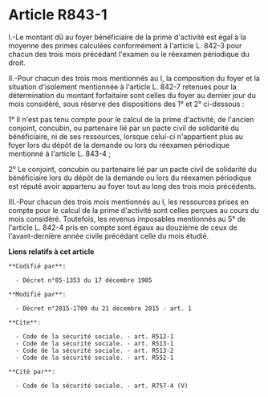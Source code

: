 # Article R843-1

I.-Le montant dû au foyer bénéficiaire de la prime d'activité est égal à la moyenne des primes calculées conformément à
l'article L. 842-3 pour chacun des trois mois précédant l'examen ou le réexamen périodique du droit. 

II.-Pour chacun des trois mois mentionnés au I, la composition du foyer et la situation d'isolement mentionnée à l'article L.
842-7 retenues pour la détermination du montant forfaitaire sont celles du foyer au dernier jour du mois considéré, sous
réserve des dispositions des 1° et 2° ci-dessous : 

1° Il n'est pas tenu compte pour le calcul de la prime d'activité, de l'ancien conjoint, concubin, ou partenaire lié par un
pacte civil de solidarité du bénéficiaire, ni de ses ressources, lorsque celui-ci n'appartient plus au foyer lors du dépôt de
la demande ou lors du réexamen périodique mentionné à l'article L. 843-4 ; 

2° Le conjoint, concubin ou partenaire lié par un pacte civil de solidarité du bénéficiaire lors du dépôt de la demande ou
lors du réexamen périodique est réputé avoir appartenu au foyer tout au long des trois mois précédents. 

III.-Pour chacun des trois mois mentionnés au I, les ressources prises en compte pour le calcul de la prime d'activité sont
celles perçues au cours du mois considéré. Toutefois, les revenus imposables mentionnés au 5° de l'article L. 842-4 pris en
compte sont égaux au douzième de ceux de l'avant-dernière année civile précédant celle du mois étudié.

**Liens relatifs à cet article**

	**Codifié par**:

	  - Décret n°85-1353 du 17 décembre 1985

	**Modifié par**:

	  - Décret n°2015-1709 du 21 décembre 2015 - art. 1

	**Cite**:

	  - Code de la sécurité sociale. - art. R512-1
	  - Code de la sécurité sociale. - art. R513-1
	  - Code de la sécurité sociale. - art. R513-2
	  - Code de la sécurité sociale. - art. R552-1

	**Cité par**:

	  - Code de la sécurité sociale. - art. R757-4 (V)
